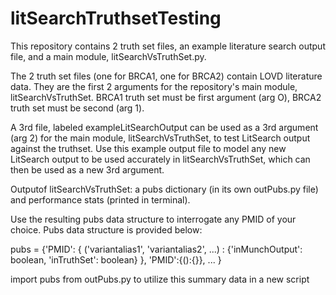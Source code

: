 # litSearchTruthsetTesting
This repository contains 2 truth set files, an example literature search output file, and a main module, litSearchVsTruthSet.py.

The 2 truth set files (one for BRCA1, one for BRCA2) contain LOVD literature data. They are the first 2 arguments for the repository's main module, litSearchVsTruthSet. BRCA1 truth set must be first argument (arg O), BRCA2 truth set must be second (arg 1). 

A 3rd file, labeled exampleLitSearchOutput can be used as a 3rd argument (arg 2) for the main module, litSearchVsTruthSet, to test LitSearch output against the truthset. Use this example output file to model any new LitSearch output to be used accurately in litSearchVsTruthSet, which can then be used as a new 3rd argument. 

Outputof litSearchVsTruthSet: a pubs dictionary (in its own outPubs.py file) and performance stats (printed in terminal). 

Use the resulting pubs data structure to interrogate any PMID of your choice. Pubs data structure is provided below: 

pubs = {'PMID': { ('variantalias1', 'variantalias2', ...) : {'inMunchOutput': boolean, 'inTruthSet': boolean} }, 'PMID':{():{}}, ...  }

import pubs from outPubs.py to utilize this summary data in a new script

